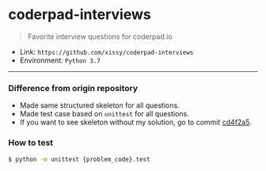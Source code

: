 # coderpad-interviews
> Favorite interview questions for coderpad.io

- Link: `https://github.com/xissy/coderpad-interviews`
- Environment: `Python 3.7`

-----

### Difference from origin repository

- Made same structured skeleton for all questions.
- Made test case based on `unittest` for all questions.
- If you want to see skeleton without my solution, go to commit [cd4f2a5](hhttps://github.com/kde713/code-challenge/tree/cd4f2a5a68e2add4927a05247889f948f31824f6/xissy-coderpad-interviews).

### How to test

```bash
$ python -m unittest {problem_code}.test
```
